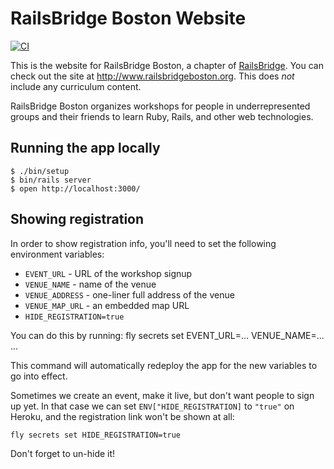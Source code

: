 RailsBridge Boston Website
==========================

[![CI](https://github.com/railsbridge-boston/railsbridgeboston_dot_org/workflows/CI/badge.svg)](https://github.com/railsbridge-boston/railsbridgeboston_dot_org/actions?query=workflow%3ACI)

This is the website for RailsBridge Boston, a chapter of [RailsBridge]. You can
check out the site at <http://www.railsbridgeboston.org>. This does *not*
include any curriculum content.

RailsBridge Boston organizes workshops for people in underrepresented groups and
their friends to learn Ruby, Rails, and other web technologies.

[RailsBridge]: http://www.railsbridge.org

Running the app locally
----------------------

    $ ./bin/setup
    $ bin/rails server
    $ open http://localhost:3000/

Showing registration
-------------------

In order to show registration info, you'll need to set the following environment variables:

* `EVENT_URL` - URL of the workshop signup
* `VENUE_NAME` - name of the venue
* `VENUE_ADDRESS` - one-liner full address of the venue
* `VENUE_MAP_URL` - an embedded map URL
* `HIDE_REGISTRATION=true`

You can do this by running:
    fly secrets set EVENT_URL=... VENUE_NAME=... ...

This command will automatically redeploy the app for the new variables to go into effect.


Sometimes we create an event, make it live, but don't want people to sign up
yet. In that case we can set `ENV["HIDE_REGISTRATION]` to `"true"` on Heroku,
and the registration link won't be shown at all:

    fly secrets set HIDE_REGISTRATION=true

Don't forget to un-hide it!
